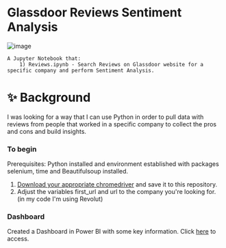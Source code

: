 # Glassdoor Reviews Sentiment Analysis

![image](https://user-images.githubusercontent.com/61323876/167224568-8e9573f8-0923-4720-b76e-f995dc6630f1.png)

```
A Jupyter Notebook that:
    1) Reviews.ipynb - Search Reviews on Glassdoor website for a specific company and perform Sentiment Analysis.
```
# ✨ Background

I was looking for a way that I can use Python in order to pull data with reviews from people that worked in a specific company to collect the pros and cons and build insights.

### To begin

Prerequisites: Python installed and environment established with packages selenium, time and Beautifulsoup installed.

1) [Download your appropriate chromedriver](https://chromedriver.chromium.org/downloads) and save it to this repository.
2) Adjust the variables first_url and url to the company you're looking for. (in my code I'm using Revolut)

### Dashboard
Created a Dashboard in Power BI with some key information. Click [here](https://app.powerbi.com/view?r=eyJrIjoiNTVlNTVhNDUtMDg4ZC00OWRjLWI2YjctZmYwZDE4YzVlZTMwIiwidCI6IjBiZmE4NTAwLWIxZjItNDU2Ni1iYWYxLTZmNTkzNzA4OTNlNyIsImMiOjh9) to access.
